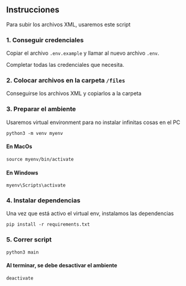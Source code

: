 ## Instrucciones

Para subir los archivos XML, usaremos este script

### 1. Conseguir credenciales

Copiar el archivo `.env.example` y llamar al nuevo archivo `.env`. 

Completar todas las credenciales que necesita.

### 2. Colocar archivos en la carpeta `/files`

Conseguirse los archivos XML y copiarlos a la carpeta

### 3. Preparar el ambiente

Usaremos virtual environment para no instalar infinitas cosas en el PC

```shell
python3 -m venv myenv
```

#### En MacOs

```shell
source myenv/bin/activate
```

#### En Windows

```shell
myenv\Scripts\activate
```

### 4. Instalar dependencias

Una vez que está activo el virtual env, instalamos las dependencias

```shell
pip install -r requirements.txt
```

### 5. Correr script

```shell
python3 main
```

#### Al terminar, se debe desactivar el ambiente

```shell
deactivate
```